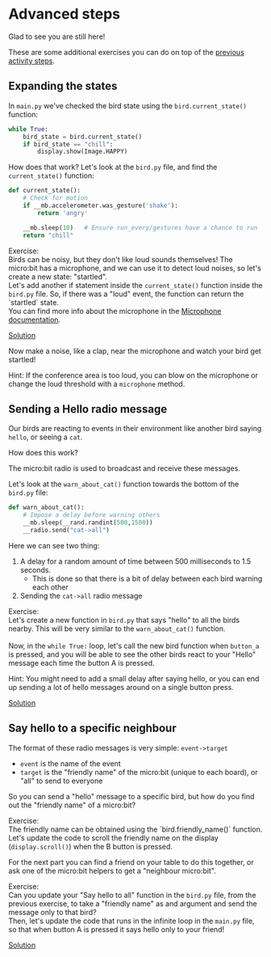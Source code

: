 # Advanced steps

Glad to see you are still here!

These are some additional exercises you can do on top of the
[previous activity steps](https://microbit-carlos.github.io/microbit-bird-activity/activity/).


## Expanding the states

In `main.py` we've checked the bird state using the `bird.current_state()`
function:

```python
while True:
    bird_state = bird.current_state()
    if bird_state == "chill":
        display.show(Image.HAPPY)
```

How does that work? Let's look at the `bird.py` file, and find the
`current_state()` function:

```python
def current_state():
    # Check for motion
    if __mb.accelerometer.was_gesture('shake'):
        return 'angry'

    __mb.sleep(10)   # Ensure run_every/gestures have a chance to run
    return "chill"
```

<p class="exercise">
Exercise: <br>
Birds can be noisy, but they don't like loud sounds themselves!
The micro:bit has a microphone, and we can use it to detect loud noises,
so let's create a new state: "startled".
<br>
Let's add another if statement inside the
<code class="language-plaintext highlighter-rouge">current_state()</code>
function inside the
<code class="language-plaintext highlighter-rouge">bird.py</code>  file.
So, if there was a "loud" event, the function can return the `startled` state.
<br>
You can find more info about the microphone in the <a href="https://microbit-micropython.readthedocs.io/en/v2-docs/microphone.html" target="_blank">Microphone documentation</a>.
</p>

[Solution](https://github.com/microbit-carlos/microbit-bird-activity/tree/main/solutions/4-bird-startled.md)

Now make a noise, like a clap, near the microphone and watch your bird get
startled!

Hint: If the conference area is too loud, you can blow on the microphone or
change the loud threshold with a `microphone` method.


## Sending a Hello radio message

Our birds are reacting to events in their environment like another bird 
saying `hello`, or seeing a `cat`.

How does this work?

The micro:bit radio is used to broadcast and receive these messages.

Let's look at the `warn_about_cat()` function towards the bottom of the
`bird.py` file:

```python
def warn_about_cat():
    # Impose a delay before warning others
    __mb.sleep(__rand.randint(500,1500))
    __radio.send("cat->all")
```

Here we can see two thing:

1. A delay for a random amount of time between 500 milliseconds to 1.5 seconds.
    - This is done so that there is a bit of delay between each bird warning
      each other
2. Sending the `cat->all` radio message

<p class="exercise">
Exercise: <br>
Let's create a new function in
<code class="language-plaintext highlighter-rouge">bird.py</code>
that says "hello" to all the birds nearby. This will be very similar to the
<code class="language-plaintext highlighter-rouge">warn_about_cat()</code>
function.
<br><br>
Now, in the 
<code class="language-plaintext highlighter-rouge">while True:</code>
loop, let's call the new bird function when
<code class="language-plaintext highlighter-rouge">button_a</code>
is pressed, and you will be able to see the other birds react to your
"Hello" message each time the button A is pressed.
</p>

Hint: You might need to add a small delay after saying hello, or you can end
up sending a lot of hello messages around on a single button press.

[Solution](https://github.com/microbit-carlos/microbit-bird-activity/tree/main/solutions/5-bird-hello-everyone.md)

## Say hello to a specific neighbour

The format of these radio messages is very simple: `event->target`
- `event` is the name of the event
- `target` is the "friendly name" of the micro:bit (unique to each board),
  or "all" to send to everyone

So you can send a "hello" message to a specific bird, but how do you find out
the "friendly name" of a micro:bit? 

<p class="exercise">
Exercise: <br>
The friendly name can be obtained using the `bird.friendly_name()` function.
Let's update the code to scroll the friendly name on the display
(<code class="language-plaintext highlighter-rouge">display.scroll()</code>)
when the B button is pressed.
</p>

For the next part you can find a friend on your table to do this together,
or ask one of the micro:bit helpers to get a "neighbour micro:bit".

<p class="exercise">
Exercise: <br>
Can you update your "Say hello to all" function in the
<code class="language-plaintext highlighter-rouge">bird.py</code> file,
from the previous exercise, to take a "friendly name" as and argument
and send the message only to that bird?
<br>
Then, let's update the code that runs in the infinite loop in the
<code class="language-plaintext highlighter-rouge">main.py</code> file, so
that when button A is pressed it says hello only to your friend!
</p>

[Solution](https://github.com/microbit-carlos/microbit-bird-activity/tree/main/solutions/6-bird-hello-friend.md)

